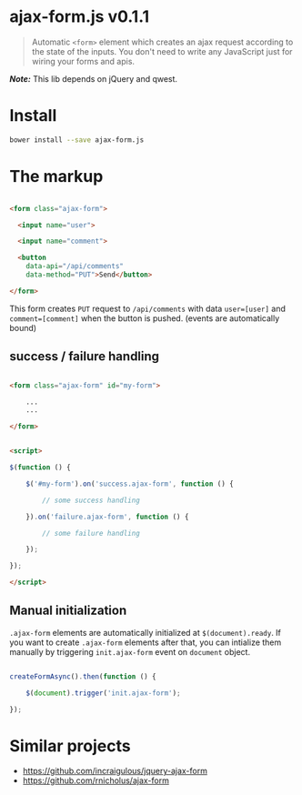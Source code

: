 # ajax-form.js v0.1.1

> Automatic `<form>` element which creates an ajax request according to the state of the inputs.
> You don't need to write any JavaScript just for wiring your forms and apis.

***Note:*** This lib depends on jQuery and qwest.

# Install

```sh
bower install --save ajax-form.js
```


# The markup

```html

<form class="ajax-form">

  <input name="user">

  <input name="comment">

  <button
    data-api="/api/comments"
    data-method="PUT">Send</button>

</form>
```

This form creates `PUT` request to `/api/comments` with data `user=[user]` and `comment=[comment]` when the button is pushed. (events are automatically bound)

## success / failure handling

```html

<form class="ajax-form" id="my-form">

    ...
    ...

</form>


<script>

$(function () {

    $('#my-form').on('success.ajax-form', function () {

        // some success handling

    }).on('failure.ajax-form', function () {

        // some failure handling

    });

});

</script>
```


## Manual initialization

`.ajax-form` elements are automatically initialized at `$(document).ready`. If you want to create `.ajax-form` elements after that, you can intialize them manually by triggering `init.ajax-form` event on `document` object.

```js

createFormAsync().then(function () {

    $(document).trigger('init.ajax-form');

});

```



# Similar projects

- https://github.com/incraigulous/jquery-ajax-form
- https://github.com/rnicholus/ajax-form

